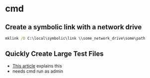 # cmd

## Create a symbolic link with a network drive
```cmd
mklink /D C:\local\symbolic\link \\some_network_drive\some\path
```

## Quickly Create Large Test Files
- [This article](https://tweaks.com/windows/62755/quickly-generate-large-test-files-in-windows/) explains this
- needs cmd run as admin